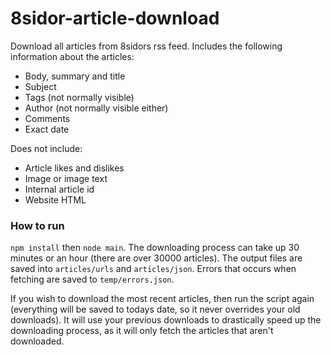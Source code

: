 # 8sidor-article-download

Download all articles from 8sidors rss feed. Includes the following information about the articles:
* Body, summary and title
* Subject
* Tags (not normally visible)
* Author (not normally visible either)
* Comments 
* Exact date

Does not include:
* Article likes and dislikes
* Image or image text
* Internal article id
* Website HTML

### How to run
```npm install``` then ```node main```. The downloading process can take up 30 minutes or an hour (there are over 30000 articles). The output files are saved into ```articles/urls``` and ```articles/json```. Errors that occurs when fetching are saved to ```temp/errors.json```.

If you wish to download the most recent articles, then run the script again (everything will be saved to todays date, so it never overrides your old downloads).
It will use your previous downloads to drastically speed up the downloading process, as it will only fetch the articles that aren't downloaded. 